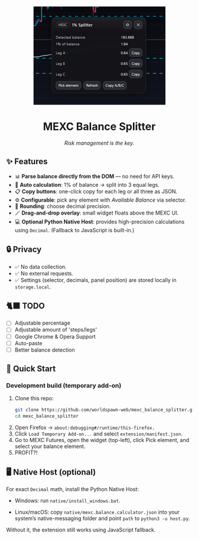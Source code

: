 <p align="center">
    <img src="public/preview.png" />
</p>

<h1 align="center">MEXC Balance Splitter</h1>

<p align="center">
    <i>Risk management is the key.</i>
</p>

## ✨ Features

- 📊 **Parse balance directly from the DOM** — no need for API keys.  
- 🧮 **Auto calculation**: 1% of balance → split into 3 equal legs.  
- 📋 **Copy buttons**: one-click copy for each leg or all three as JSON.  
- ⚙️ **Configurable**: pick any element with *Available Balance* via selector.  
- 🔢 **Rounding**: choose decimal precision.  
- 🪄 **Drag-and-drop overlay**: small widget floats above the MEXC UI.  
- 💻 **Optional Python Native Host**: provides high-precision calculations using `Decimal`. (Fallback to JavaScript is built-in.)

## 🔒 Privacy
- ✅ No data collection.
- ✅ No external requests.
- ✅ Settings (selector, decimals, panel position) are stored locally in `storage.local`.

## 🐈‍⬛ TODO

- [ ] Adjustable percentage
- [ ] Adjustable amount of 'steps/legs'
- [ ] Google Chrome & Opera Support
- [ ] Auto-paste
- [ ] Better balance detection

## 🚀 Quick Start

### Development build (temporary add-on)

1. Clone this repo:
   ```bash
   git clone https://github.com/worldspawn-web/mexc_balance_splitter.git
   cd mexc_balance_splitter
   ```
2. Open Firefox → `about:debugging#/runtime/this-firefox.`
3. Click `Load Temporary Add-on...` and select `extension/manifest.json`.
4. Go to MEXC Futures, open the widget (top-left), click Pick element, and select your balance element.
5. PROFIT?!

## 🖥️ Native Host (optional)

For exact `Decimal` math, install the Python Native Host:

- Windows: run `native/install_windows.bat`.

- Linux/macOS: copy `native/mexc.balance.calculator.json` into your system’s native-messaging folder and point `path` to `python3 -u host.py`.

Without it, the extension still works using JavaScript fallback.
